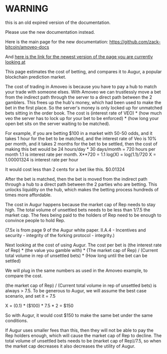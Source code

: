 WARNING
========

this is an old expired version of the documentation.

Please use the new documentation instead. 

Here is the main page for the new documentation: https://github.com/zack-bitcoin/amoveo-docs 

And [here is the link for the newest version of the page you are currently looking at](https://github.com/zack-bitcoin/amoveo-docs/blob/master//design/betting_fees.md)

This page estimates the cost of betting, and compares it to Augur, a popular blockchain prediction market.

The cost of trading in Amoveo is because you have to pay a hub to match your trade with someone elses.
With Amoveo we can trustlessly move a bet from the indirect path through the server to a direct path between the 2 gamblers. This frees up the hub's money, which had been used to make the bet in the first place. So the server's money is only locked up for unmatched bets sitting in the order book.
The cost is (interest rate of VEO) * (how much veo the server has to lock up for your bet to be enforced) * (how long your open bet sits on the server waiting to be matched).

For example, if you are betting $100 in a market with 50-50 odds, and it takes 1 hour for the bet to be matched, and the interest rate of Veo is 10% per month, and it takes 2 months for the bet to be settled, then the cost of making this bet would be
24 hours/day * 30 days/month = 720 hours per month
1.1 is interest rate per month.
X**720 = 1.1
log(X) = log(1.1)/720
X = 1.00001324 is interest rate per hour

It would cost less than 2 cents for a bet like this.
$0.01324

After the bet is matched, then the bet is moved from the indirect path through a hub to a direct path between the 2 parties who are betting. This unlocks liquidity on the hub, which makes the betting process hundreds of times more affordable.



The cost in Augur happens because the market cap of Rep needs to stay high. The total volume of unsettled bets needs to be less than 1/7.5 the market cap. The fees being paid to the holders of Rep need to be enough to convince people to hold Rep.

(7.5x is from page 9 of the Augur white paper. II.A.4 - Incentives and security - integrity of the forking protocol - integrity.)

Next looking at the cost of using Augur. The cost per bet is (the interest rate of Rep) * (the value you gamble with) * (The market cap of Rep) / (Current total volume in rep of unsettled bets) * (How long until the bet can be settled)

We will plug in the same numbers as used in the Amoveo example, to compare the cost.

(the market cap of Rep) / (Current total volume in rep of unsettled bets) is always > 7.5. To be generous to Augur, we will assume the best case scenario, and set it = 7.5

X = (0.1) * ($100) * 7.5 * 2 = $150

So with Augur, it would cost $150 to make the same bet under the same conditions.

If Augur uses smaller fees than this, then they will not be able to pay the Rep holders enough, which will cause the market cap of Rep to decline.
The total volume of unsettled bets needs to be (market cap of Rep)/7.5, so when the market cap decreases it also decreases the utility of Augur.
